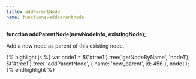 ```yaml
---
title: addParentNode
name: functions-addparentnode
---
```


**function addParentNode(newNodeInfo, existingNode);**

Add a new node as parent of this existing node.

{% highlight js %}
var node1 = $('#tree1').tree('getNodeByName', 'node1');
$('#tree1').tree(
    'addParentNode',
    {
        name: 'new_parent',
        id: 456
    },
    node1
);
{% endhighlight %}
